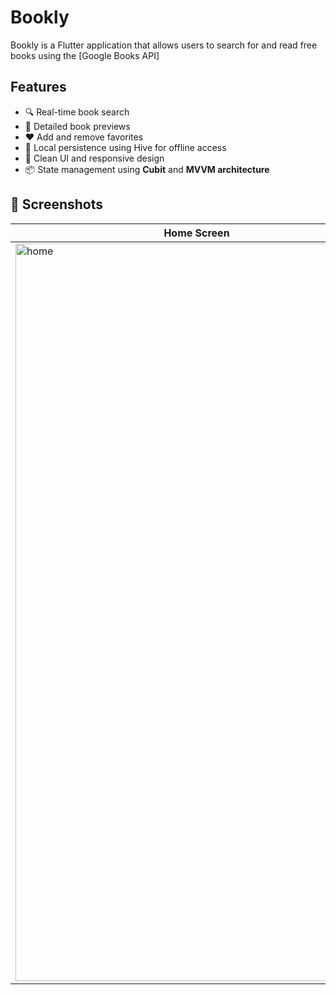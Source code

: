 # Bookly

Bookly is a Flutter application that allows users to search for and read free books using the [Google Books API]

## Features

- 🔍 Real-time book search
- 📖 Detailed book previews
- ❤️ Add and remove favorites
- 💾 Local persistence using Hive for offline access
- 🧭 Clean UI and responsive design
- 📦 State management using **Cubit** and **MVVM architecture**

## 📸 Screenshots

| Home Screen | Search Result | Book Details | Favorite Book | Favorits
|-------------|----------------|---------------|------------|--------------|
| <img width="580" height="1180" alt="home" src="https://github.com/user-attachments/assets/dac2c858-032c-4d72-b42d-2ff4db7d9e61" /> | <img width="580" height="1180" alt="details" src="https://github.com/user-attachments/assets/d3a35eb6-2872-41d7-acc5-7665cf1b4caa" />|<img width="580" height="1180" alt="search" src="https://github.com/user-attachments/assets/e4ccce22-1f39-4dcf-bda0-38b349b02994" />|<img width="580" height="1180" alt="add_fav" src="https://github.com/user-attachments/assets/f0cb5d68-70ca-49f2-983b-e317719bd5be" />|<img width="580" height="1180" alt="fav" src="https://github.com/user-attachments/assets/bb74b242-092d-4b33-aa31-cae31cb8fe43" />|
